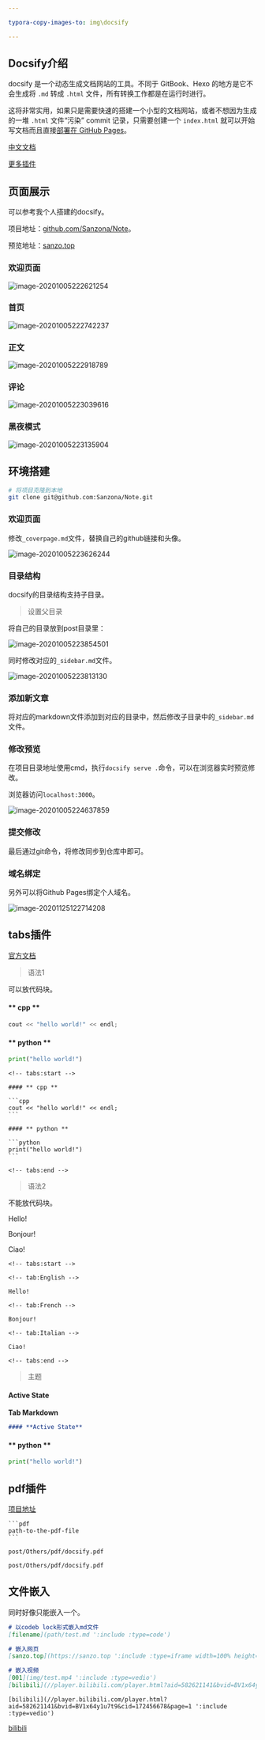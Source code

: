 ```yaml
---

typora-copy-images-to: img\docsify

---
```




## Docsify介绍

docsify 是一个动态生成文档网站的工具。不同于 GitBook、Hexo 的地方是它不会生成将 `.md` 转成 `.html` 文件，所有转换工作都是在运行时进行。

这将非常实用，如果只是需要快速的搭建一个小型的文档网站，或者不想因为生成的一堆 `.html` 文件“污染” commit 记录，只需要创建一个 `index.html` 就可以开始写文档而且直接[部署在 GitHub Pages](https://docsify.js.org/#/zh-cn/deploy)。

[中文文档](https://docsify.js.org/#/zh-cn/)

[更多插件](https://docsify.js.org/#/awesome?id=plugins)



## 页面展示

可以参考我个人搭建的docsify。

项目地址：[github.com/Sanzona/Note](https://github.com/Sanzona/Note)。

预览地址：[sanzo.top](https://sanzo.top/#/)

### 欢迎页面

![image-20201005222621254](img/docsify/image-20201005222621254.png)

### 首页

![image-20201005222742237](img/docsify/image-20201005222742237.png)

### 正文



![image-20201005222918789](img/docsify/image-20201005222918789.png)



### 评论

![image-20201005223039616](img/docsify/image-20201005223039616.png)



### 黑夜模式

![image-20201005223135904](img/docsify/image-20201005223135904.png)





## 环境搭建

```bash
# 将项目克隆到本地
git clone git@github.com:Sanzona/Note.git
```



### 欢迎页面

修改`_coverpage.md`文件，替换自己的github链接和头像。

![image-20201005223626244](img/docsify/image-20201005223626244.png)



### 目录结构

docsify的目录结构支持子目录。

> 设置父目录

将自己的目录放到post目录里：

![image-20201005223854501](img/docsify/image-20201005223854501.png)

同时修改对应的`_sidebar.md`文件。

![image-20201005223813130](img/docsify/image-20201005223813130.png)



### 添加新文章

将对应的markdown文件添加到对应的目录中，然后修改子目录中的`_sidebar.md`文件。



### 修改预览

在项目目录地址使用cmd，执行`docsify serve .`命令，可以在浏览器实时预览修改。

浏览器访问`localhost:3000`。

![image-20201005224637859](img/docsify/image-20201005224637859.png)



### 提交修改

最后通过git命令，将修改同步到仓库中即可。



### 域名绑定

另外可以将Github Pages绑定个人域名。

![image-20201125122714208](img/docsify/image-20201125122714208.png)



## tabs插件

[官方文档](https://jhildenbiddle.github.io/docsify-tabs/#/)

> 语法1

可以放代码块。

<!-- tabs:start -->

#### ** cpp **

```cpp
cout << "hello world!" << endl;
```

#### ** python **

```python
print("hello world!")
```

<!-- tabs:end -->



```
<!-- tabs:start -->

#### ** cpp **

​```cpp
cout << "hello world!" << endl;
​```

#### ** python **

​```python
print("hello world!")
​```

<!-- tabs:end -->
```





> 语法2

不能放代码块。

<!-- tabs:start -->

<!-- tab:English -->

Hello!

<!-- tab:French -->

Bonjour!

<!-- tab:Italian -->

Ciao!

<!-- tabs:end -->

```
<!-- tabs:start -->

<!-- tab:English -->

Hello!

<!-- tab:French -->

Bonjour!

<!-- tab:Italian -->

Ciao!

<!-- tabs:end -->
```



> 主题

<!-- tabs:start -->

#### **Active State**

**Tab Markdown**

```markdown
#### **Active State**
```



#### ** python **

```python
print("hello world!")
```

<!-- tabs:end -->







## pdf插件

[项目地址](https://github.com/lazypanda10117/docsify-pdf-embed)



```
​```pdf
path-to-the-pdf-file
​```
```



```
post/Others/pdf/docsify.pdf
```



```pdf
post/Others/pdf/docsify.pdf
```



## 文件嵌入

同时好像只能嵌入一个。

```markdown
# 以codeb lock形式嵌入md文件
[filename](path/test.md ':include :type=code')

# 嵌入网页
[sanzo.top](https://sanzo.top ':include :type=iframe width=100% height=400px')

# 嵌入视频
[001](img/test.mp4 ':include :type=vedio')
[bilibili](//player.bilibili.com/player.html?aid=582621141&bvid=BV1x64y1u7t9&cid=172456678&page=1 ':include :type=vedio')
```



```
[bilibili](//player.bilibili.com/player.html?aid=582621141&bvid=BV1x64y1u7t9&cid=172456678&page=1 ':include :type=vedio')
```

[bilibili](//player.bilibili.com/player.html?aid=582621141&bvid=BV1x64y1u7t9&cid=172456678&page=1 ':include :type=vedio')

